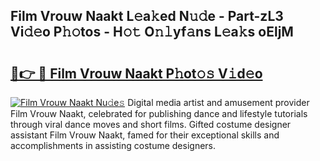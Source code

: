 ## Film Vrouw Naakt L𝚎a𝚔ed N𝚞𝚍e - Part-zL3 Vi𝚍𝚎o P𝚑𝚘tos - H𝚘𝚝 O𝚗𝚕yf𝚊ns L𝚎a𝚔s oEljM

# <h2><a href="http://kf07on.oniu.top/?m=Film+Vrouw+Naakt">🔗👉 🔴 Film Vrouw Naakt P𝚑ot𝚘𝚜 V𝚒d𝚎o</a></h2>

[![Film Vrouw Naakt Nu𝚍e𝚜](https://i.imgur.com/0qMVB7G.gif)](http://kf07on.oniu.top/?m=Film+Vrouw+Naakt)
Digital media artist and amusement provider Film Vrouw Naakt, celebrated for publishing dance and lifestyle tutorials through viral dance moves and short films. Gifted costume designer assistant Film Vrouw Naakt, famed for their exceptional skills and accomplishments in assisting costume designers.  
